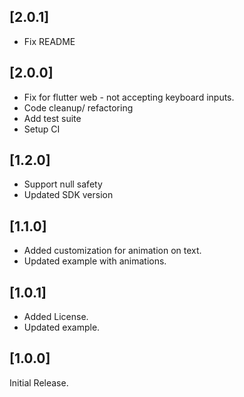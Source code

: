 ## [2.0.1]
- Fix README

## [2.0.0]
- Fix for flutter web - not accepting keyboard inputs.
- Code cleanup/ refactoring
- Add test suite
- Setup CI

## [1.2.0]
- Support null safety
- Updated SDK version

## [1.1.0]
- Added customization for animation on text.
- Updated example with animations.

## [1.0.1]
- Added License.
- Updated example.

## [1.0.0]
Initial Release.